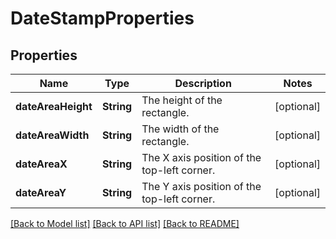 # DateStampProperties

## Properties
Name | Type | Description | Notes
------------ | ------------- | ------------- | -------------
**dateAreaHeight** | **String** | The height of the rectangle. | [optional] 
**dateAreaWidth** | **String** | The width of the rectangle. | [optional] 
**dateAreaX** | **String** | The X axis position of the top-left corner. | [optional] 
**dateAreaY** | **String** | The Y axis position of the top-left corner. | [optional] 

[[Back to Model list]](../README.md#documentation-for-models) [[Back to API list]](../README.md#documentation-for-api-endpoints) [[Back to README]](../README.md)



